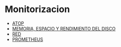 # Monitorizacion

- [ATOP](atop.md)
- [MEMORIA, ESPACIO Y RENDIMIENTO DEL DISCO](discos.md)
- [RED](red.md)
- [PROMETHEUS](prometheus.md)
